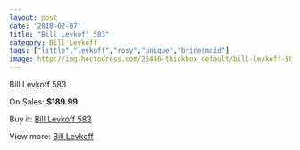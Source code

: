 ```yaml
---
layout: post
date: '2018-02-07'
title: "Bill Levkoff 583"
category: Bill Levkoff
tags: ["little","levkoff","rosy","unique","bridesmaid"]
image: http://img.hectodress.com/25446-thickbox_default/bill-levkoff-583.jpg
---
```

Bill Levkoff 583

On Sales: **$189.99**
<a href="https://www.hectodress.com/bill-levkoff/11775-bill-levkoff-583.html"><amp-img layout="responsive" width="600" height="600" src="//img.hectodress.com/25446-thickbox_default/bill-levkoff-583.jpg" alt="Bill Levkoff 583 0" /></a>

Buy it: [Bill Levkoff 583](https://www.hectodress.com/bill-levkoff/11775-bill-levkoff-583.html "Bill Levkoff 583")

View more: [Bill Levkoff](https://www.hectodress.com/184-bill-levkoff "Bill Levkoff")